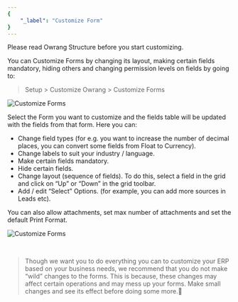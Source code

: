 ```yaml
---
{
	"_label": "Customize Form"
}
---
```

Please read  Owrang Structure before you start customizing.

You can Customize Forms by changing its layout, making certain fields mandatory, hiding others and changing permission levels on fields by going to:

> Setup > Customize Owrang > Customize Forms


![Customize Forms](img/customize-form-1.png)


Select the Form you want to customize and the fields table will be updated with the fields from that form. Here you can:

- Change field types (for e.g. you want to increase the number of decimal places, you can convert some fields from Float to Currency).
- Change labels to suit your industry / language.
- Make certain fields mandatory.
- Hide certain fields.
- Change layout (sequence of fields). To do this, select a field in the grid and click on “Up” or “Down” in the grid toolbar.
- Add / edit “Select” Options. (for example, you can add more sources in Leads etc).

You can also allow attachments, set max number of attachments and set the default Print Format.


![Customize Forms](img/customize-form-2.png)


<br>



> Though we want you to do everything you can to customize your ERP based on your business needs, we recommend that you do not make “wild” changes to the forms. This is because, these changes may affect certain operations and may mess up your forms. Make small changes and see its effect before doing some more.